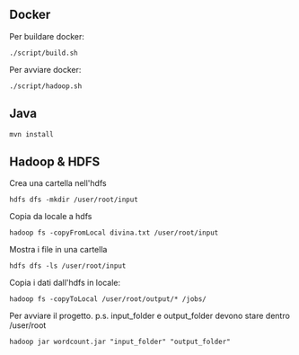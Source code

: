 ## Docker
Per buildare docker:
```
./script/build.sh
```

Per avviare docker:
```
./script/hadoop.sh
```

## Java
```
mvn install
```

## Hadoop & HDFS
Crea una cartella nell'hdfs
```
hdfs dfs -mkdir /user/root/input
```

Copia da locale a hdfs
```
hadoop fs -copyFromLocal divina.txt /user/root/input
```

Mostra i file in una cartella
```
hdfs dfs -ls /user/root/input
```

Copia i dati dall'hdfs in locale:
```
hadoop fs -copyToLocal /user/root/output/* /jobs/
```

Per avviare il progetto.
p.s. input_folder e output_folder devono stare dentro /user/root
```
hadoop jar wordcount.jar "input_folder" "output_folder"
```